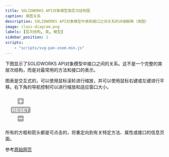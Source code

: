 ```yaml
---
title: SOLIDWORKS API对象模型类层次结构图
caption: 类图关系
description: SOLIDWORKS API对象模型中类和接口之间关系的详细解释（类图）
image: class-diagram.png
labels: [层次结构, 类, 模型]
sidebar_position: 1
scripts:
    - "scripts/svg-pan-zoom.min.js"
---
```

下图显示了SOLIDWORKS API对象模型中接口之间的关系。这不是一个完整的类层次结构，而是对最常用的方法和接口的表示。

图表是交互式的，可以使用鼠标滚轮进行缩放，并可以使用鼠标右键或左键进行平移。右下角的导航控制可以进行缩放和适应窗口大小。

![控制框](control-box.png)

所有的方框和箭头都是可点击的，将重定向到有关特定方法、属性或接口的信息页面。

参考[原始网页](https://www.codestack.net/solidworks-api/getting-started/api-object-model/class-diagram/)